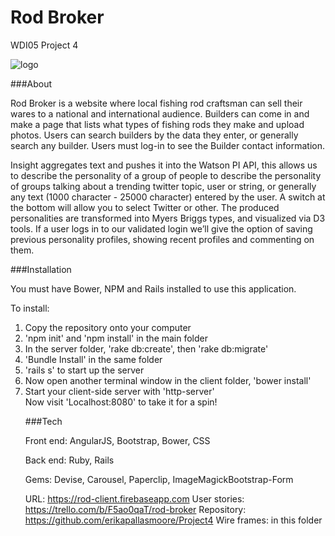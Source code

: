 # Rod Broker
WDI05 Project 4

<img src="http://i.imgur.com/Fuw3kLZ.jpg" alt="logo">  

###About

Rod Broker is a website where local fishing rod craftsman can sell their wares to a national and international audience. Builders can come in and make a page that lists what types of fishing rods they make and upload photos. Users can search builders by the data they enter, or generally search any builder. Users must log-in to see the Builder contact information.

Insight aggregates text and pushes it into the Watson PI API, this allows us to describe the personality of a group of people to describe the personality of groups talking about a trending twitter topic, user or string, or generally any text (1000 character - 25000 character) entered by the user. A switch at the bottom will allow you to select Twitter or other. The produced personalities are transformed into Myers Briggs types, and visualized via D3 tools. If a user logs in to our validated login we’ll give the option of saving previous personality profiles, showing recent profiles and commenting on them.


###Installation

You must have Bower, NPM and Rails installed to use this application.

To install:
<ol>
  <li> Copy the repository onto your computer </li>
  <li> 'npm init' and 'npm install' in the main folder</li>
  <li> In the server folder, 'rake db:create', then 'rake db:migrate' </li>
  <li> 'Bundle Install' in the same folder</li>
  <li> 'rails s' to start up the server</li>
  <li> Now open another terminal window in the client folder, 'bower install'</li>
  <li> Start your client-side server with 'http-server'</li>
Now visit 'Localhost:8080' to take it for a spin!


###Tech

Front end:
AngularJS, Bootstrap, Bower, CSS

Back end:
Ruby, Rails 

Gems:
Devise, Carousel, Paperclip, ImageMagickBootstrap-Form

URL: https://rod-client.firebaseapp.com
User stories: https://trello.com/b/F5ao0qaT/rod-broker
Repository: https://github.com/erikapallasmoore/Project4
Wire frames: in this folder
